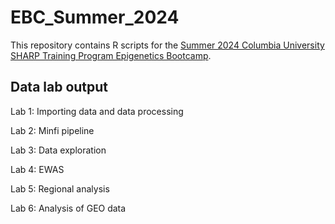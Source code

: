 # EBC_Summer_2024

This repository contains R scripts for the <a href="[https://www.publichealth.columbia.edu/research/precision-prevention/epigenetics-boot-camp-planning-and-analyzing-dna-methylation-studies](https://www.publichealth.columbia.edu/academics/non-degree-special-programs/professional-non-degree-programs/skills-health-research-professionals-sharp-training/epigenetics)">Summer 2024 Columbia University SHARP Training Program Epigenetics Bootcamp</a>.

## Data lab output

Lab 1: Importing data and data processing

Lab 2: Minfi pipeline

Lab 3: Data exploration

Lab 4: EWAS

Lab 5: Regional analysis

Lab 6: Analysis of GEO data

